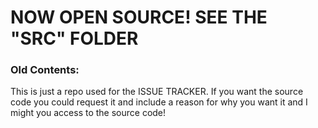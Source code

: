 # NOW OPEN SOURCE! SEE THE "SRC" FOLDER

### Old Contents:
This is just a repo used for the ISSUE TRACKER.
If you want the source code you could request it and include a reason for why you want it and I might you access to the source code!
